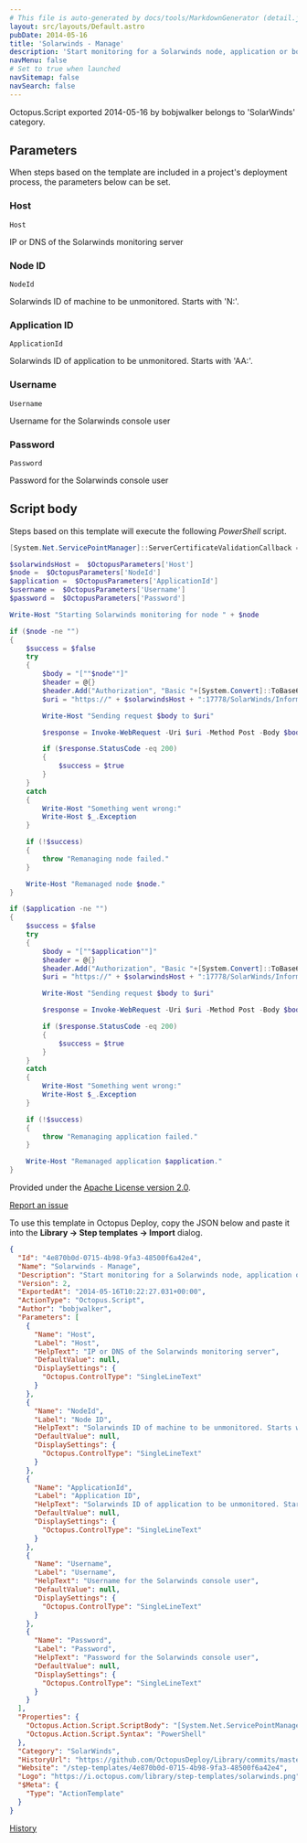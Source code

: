 ```yaml
---
# This file is auto-generated by docs/tools/MarkdownGenerator (detail.js)
layout: src/layouts/Default.astro
pubDate: 2014-05-16
title: 'Solarwinds - Manage'
description: 'Start monitoring for a Solarwinds node, application or both'
navMenu: false
# Set to true when launched
navSitemap: false
navSearch: false
---
```


Octopus.Script exported 2014-05-16 by bobjwalker belongs to 'SolarWinds' category.

## Parameters

When steps based on the template are included in a project's deployment process, the parameters below can be set.


<div class="param">

### Host

`Host`

IP or DNS of the Solarwinds monitoring server

</div>
        
<div class="param">

### Node ID

`NodeId`

Solarwinds ID of machine to be unmonitored. Starts with 'N:'.

</div>
        
<div class="param">

### Application ID

`ApplicationId`

Solarwinds ID of application to be unmonitored. Starts with 'AA:'.

</div>
        
<div class="param">

### Username

`Username`

Username for the Solarwinds console user

</div>
        
<div class="param">

### Password

`Password`

Password for the Solarwinds console user

</div>
        

## Script body

Steps based on this template will execute the following *PowerShell* script.

```powershell
[System.Net.ServicePointManager]::ServerCertificateValidationCallback = {$true}

$solarwindsHost =  $OctopusParameters['Host']
$node =  $OctopusParameters['NodeId']
$application =  $OctopusParameters['ApplicationId']
$username =  $OctopusParameters['Username']
$password =  $OctopusParameters['Password']

Write-Host "Starting Solarwinds monitoring for node " + $node

if ($node -ne "")
{
    $success = $false
    try
    {
        $body = "[""$node""]"
        $header = @{}
        $header.Add("Authorization", "Basic "+[System.Convert]::ToBase64String([System.Text.Encoding]::UTF8.GetBytes($username+":"+$password)))
        $uri = "https://" + $solarwindsHost + ":17778/SolarWinds/InformationService/v3/Json/Invoke/Orion.Nodes/Remanage"

        Write-Host "Sending request $body to $uri"

        $response = Invoke-WebRequest -Uri $uri -Method Post -Body $body -Headers $header -ContentType "application/json" -UseBasicParsing

        if ($response.StatusCode -eq 200)
        {
            $success = $true
        }
    }
    catch
    {
        Write-Host "Something went wrong:"
        Write-Host $_.Exception
    }

    if (!$success)
    {
        throw "Remanaging node failed."
    }

    Write-Host "Remanaged node $node."
}

if ($application -ne "")
{
    $success = $false
    try
    {
        $body = "[""$application""]"
        $header = @{}
        $header.Add("Authorization", "Basic "+[System.Convert]::ToBase64String([System.Text.Encoding]::UTF8.GetBytes($username+":"+$password)))
        $uri = "https://" + $solarwindsHost + ":17778/SolarWinds/InformationService/v3/Json/Invoke/Orion.APM.Application/Remanage"

        Write-Host "Sending request $body to $uri"

        $response = Invoke-WebRequest -Uri $uri -Method Post -Body $body -Headers $header -ContentType "application/json" -UseBasicParsing

        if ($response.StatusCode -eq 200)
        {
            $success = $true
        }
    }
    catch
    {
        Write-Host "Something went wrong:"
        Write-Host $_.Exception
    }

    if (!$success)
    {
        throw "Remanaging application failed."
    }

    Write-Host "Remanaged application $application."
}
```

Provided under the [Apache License version 2.0](https://github.com/OctopusDeploy/Library/blob/master/LICENSE.txt).

[Report an issue](https://github.com/OctopusDeploy/Library/issues/new?assignees=&labels=&projects=&template=bug-report.yml&title=Issue%20with%20Solarwinds%20-%20Manage&step-template=Solarwinds%20-%20Manage)

<div class="get-json">

To use this template in Octopus Deploy, copy the JSON below and paste it into the **Library → Step templates → Import** dialog.

```json
{
  "Id": "4e870b0d-0715-4b98-9fa3-48500f6a42e4",
  "Name": "Solarwinds - Manage",
  "Description": "Start monitoring for a Solarwinds node, application or both",
  "Version": 2,
  "ExportedAt": "2014-05-16T10:22:27.031+00:00",
  "ActionType": "Octopus.Script",
  "Author": "bobjwalker",
  "Parameters": [
    {
      "Name": "Host",
      "Label": "Host",
      "HelpText": "IP or DNS of the Solarwinds monitoring server",
      "DefaultValue": null,
      "DisplaySettings": {
        "Octopus.ControlType": "SingleLineText"
      }
    },
    {
      "Name": "NodeId",
      "Label": "Node ID",
      "HelpText": "Solarwinds ID of machine to be unmonitored. Starts with 'N:'.",
      "DefaultValue": null,
      "DisplaySettings": {
        "Octopus.ControlType": "SingleLineText"
      }
    },
    {
      "Name": "ApplicationId",
      "Label": "Application ID",
      "HelpText": "Solarwinds ID of application to be unmonitored. Starts with 'AA:'.",
      "DefaultValue": null,
      "DisplaySettings": {
        "Octopus.ControlType": "SingleLineText"
      }
    },
    {
      "Name": "Username",
      "Label": "Username",
      "HelpText": "Username for the Solarwinds console user",
      "DefaultValue": null,
      "DisplaySettings": {
        "Octopus.ControlType": "SingleLineText"
      }
    },
    {
      "Name": "Password",
      "Label": "Password",
      "HelpText": "Password for the Solarwinds console user",
      "DefaultValue": null,
      "DisplaySettings": {
        "Octopus.ControlType": "SingleLineText"
      }
    }
  ],
  "Properties": {
    "Octopus.Action.Script.ScriptBody": "[System.Net.ServicePointManager]::ServerCertificateValidationCallback = {$true}\n\n$solarwindsHost =  $OctopusParameters['Host']\n$node =  $OctopusParameters['NodeId']\n$application =  $OctopusParameters['ApplicationId']\n$username =  $OctopusParameters['Username']\n$password =  $OctopusParameters['Password']\n\nWrite-Host \"Starting Solarwinds monitoring for node \" + $node\n\nif ($node -ne \"\")\n{\n    $success = $false\n    try\n    {\n        $body = \"[\"\"$node\"\"]\"\n        $header = @{}\n        $header.Add(\"Authorization\", \"Basic \"+[System.Convert]::ToBase64String([System.Text.Encoding]::UTF8.GetBytes($username+\":\"+$password)))\n        $uri = \"https://\" + $solarwindsHost + \":17778/SolarWinds/InformationService/v3/Json/Invoke/Orion.Nodes/Remanage\"\n\n        Write-Host \"Sending request $body to $uri\"\n\n        $response = Invoke-WebRequest -Uri $uri -Method Post -Body $body -Headers $header -ContentType \"application/json\" -UseBasicParsing\n\n        if ($response.StatusCode -eq 200)\n        {\n            $success = $true\n        }\n    }\n    catch\n    {\n        Write-Host \"Something went wrong:\"\n        Write-Host $_.Exception\n    }\n\n    if (!$success)\n    {\n        throw \"Remanaging node failed.\"\n    }\n\n    Write-Host \"Remanaged node $node.\"\n}\n\nif ($application -ne \"\")\n{\n    $success = $false\n    try\n    {\n        $body = \"[\"\"$application\"\"]\"\n        $header = @{}\n        $header.Add(\"Authorization\", \"Basic \"+[System.Convert]::ToBase64String([System.Text.Encoding]::UTF8.GetBytes($username+\":\"+$password)))\n        $uri = \"https://\" + $solarwindsHost + \":17778/SolarWinds/InformationService/v3/Json/Invoke/Orion.APM.Application/Remanage\"\n\n        Write-Host \"Sending request $body to $uri\"\n\n        $response = Invoke-WebRequest -Uri $uri -Method Post -Body $body -Headers $header -ContentType \"application/json\" -UseBasicParsing\n\n        if ($response.StatusCode -eq 200)\n        {\n            $success = $true\n        }\n    }\n    catch\n    {\n        Write-Host \"Something went wrong:\"\n        Write-Host $_.Exception\n    }\n\n    if (!$success)\n    {\n        throw \"Remanaging application failed.\"\n    }\n\n    Write-Host \"Remanaged application $application.\"\n}",
    "Octopus.Action.Script.Syntax": "PowerShell"
  },
  "Category": "SolarWinds",
  "HistoryUrl": "https://github.com/OctopusDeploy/Library/commits/master/step-templates//opt/buildagent/work/75443764cd38076d/step-templates/solarwinds-manage.json",
  "Website": "/step-templates/4e870b0d-0715-4b98-9fa3-48500f6a42e4",
  "Logo": "https://i.octopus.com/library/step-templates/solarwinds.png",
  "$Meta": {
    "Type": "ActionTemplate"
  }
}
```

[History](https://github.com/OctopusDeploy/Library/commits/master/step-templates/https://github.com/OctopusDeploy/Library/commits/master/step-templates//opt/buildagent/work/75443764cd38076d/step-templates/solarwinds-manage.json)

</div>
